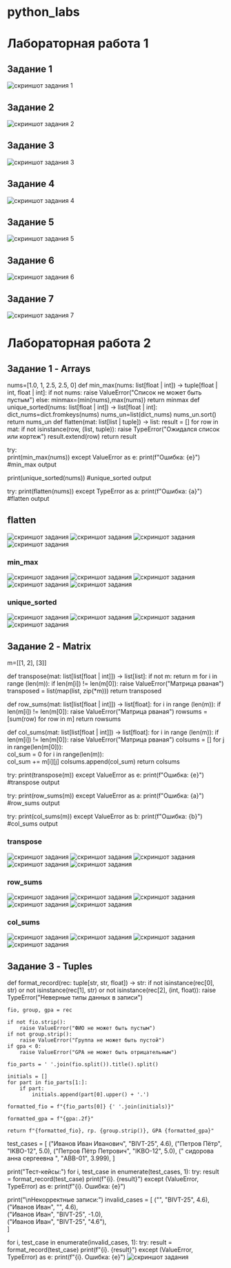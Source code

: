 # python_labs

# Лабораторная работа 1
## Задание 1
![скриншот задания 1](images/lab01/img01.png)
## Задание 2
![скриншот задания 2](images/lab01/img02.png)
## Задание 3
![скриншот задания 3](images/lab01/img03.png)
## Задание 4
![скриншот задания 4](images/lab01/img04.png)
## Задание 5
![скриншот задания 5](images/lab01/img05.png)
## Задание 6
![скриншот задания 6](images/lab01/img06.png)
## Задание 7
![скриншот задания 7](images/lab01/img07.png)
# Лабораторная работа 2
## Задание 1 - Arrays
nums=[1.0, 1, 2.5, 2.5, 0]
def min_max(nums: list[float | int]) -> tuple[float | int, float | int]:
    if not nums:
        raise ValueError("Список не может быть пустым")
    else:
        minmax=(min(nums),max(nums))
        return minmax
def unique_sorted(nums: list[float | int]) -> list[float | int]:
    dict_nums=dict.fromkeys(nums)
    nums_un=list(dict_nums)
    nums_un.sort()
    return nums_un
def flatten(mat: list[list | tuple]) -> list:
    result = []
    for row in mat:
        if not isinstance(row, (list, tuple)):
            raise TypeError("Ожидался список или кортеж")
        result.extend(row)
    return result 

try:      
    print(min_max(nums))
except ValueError as e:
    print(f"Ошибка: {e}") #min_max output

print(unique_sorted(nums)) #unique_sorted output

try:
    print(flatten(nums))
except TypeError as a:
    print(f"Ошибка: {a}") #flatten output
## flatten
![скриншот задания](\images\lab02\arrays\flatten\arrays_flatten1.png)
![скриншот задания](images\lab02\arrays\flatten\arrays_flatten2.png)
![скриншот задания](images\lab02\arrays\flatten\arrays_flatten3.png)
![скриншот задания](images\lab02\arrays\flatten\arrays_flatten4.png)
### min_max
![скриншот задания](images\lab02\arrays\min_max\arrays_min_max1.png)
![скриншот задания](images\lab02\arrays\min_max\arrays_min_max2.png)
![скриншот задания](images\lab02\arrays\min_max\arrays_min_max3.png)
![скриншот задания](images\lab02\arrays\min_max\arrays_min_max4.png)
![скриншот задания](images\lab02\arrays\min_max\arrays_min_max5.png)
### unique_sorted
![скриншот задания](images\lab02\arrays\unique_sorted\arrays_unique_sorted1.png)
![скриншот задания](images\lab02\arrays\unique_sorted\arrays_unique_sorted2.png)
![скриншот задания](images\lab02\arrays\unique_sorted\arrays_unique_sorted3.png)
![скриншот задания](images\lab02\arrays\unique_sorted\arrays_unique_sorted4.png)
## Задание 2 - Matrix
m=[[1, 2], [3]]

def transpose(mat: list[list[float | int]]) -> list[list]:
    if not m:
        return m
    for i in range (len(m)):
        if len(m[i]) != len(m[0]):
            raise ValueError("Матрица рваная")
    transposed = list(map(list, zip(*m)))
    return transposed


def row_sums(mat: list[list[float | int]]) -> list[float]:
    for i in range (len(m)):
        if len(m[i]) != len(m[0]):
            raise ValueError("Матрица рваная")
    rowsums = [sum(row) for row in m]
    return rowsums


def col_sums(mat: list[list[float | int]]) -> list[float]:
    for i in range (len(m)):
        if len(m[i]) != len(m[0]):
            raise ValueError("Матрица рваная")
    colsums = []
    for j in range(len(m[0])):  
        col_sum = 0
        for i in range(len(m)):  
            col_sum += m[i][j]
        colsums.append(col_sum)
    return colsums
            
try:
    print(transpose(m))
except ValueError as e:
    print(f"Ошибка: {e}") #transpose output

try:
    print(row_sums(m))
except ValueError as a:
    print(f"Ошибка: {a}") #row_sums output

try:
    print(col_sums(m))
except ValueError as b:
    print(f"Ошибка: {b}") #col_sums output
### transpose
![скриншот задания](\images\lab02\matrix\transpose\matrix_transpose1.png)
![скриншот задания](images\lab02\matrix\transpose\matrix_transpose2.png)
![скриншот задания](images\lab02\matrix\transpose\matrix_transpose3.png)
![скриншот задания](images\lab02\matrix\transpose\matrix_transpose4.png)
![скриншот задания](images\lab02\matrix\transpose\matrix_transpose5.png)
### row_sums
![скриншот задания](images\lab02\matrix\row_sums\matrix_row_sums1.png)
![скриншот задания](images\lab02\matrix\row_sums\matrix_row_sums2.png)
![скриншот задания](images\lab02\matrix\row_sums\matrix_row_sums3.png)
![скриншот задания](images\lab02\matrix\row_sums\matrix_row_sums4.png)
![скриншот задания](images\lab02\matrix\row_sums\matrix_row_sums5.png)
### col_sums
![скриншот задания](images\lab02\matrix\col_sums\matrix_col_sums1.png)
![скриншот задания](images\lab02\matrix\col_sums\matrix_col_sums2.png)
![скриншот задания](images\lab02\matrix\col_sums\matrix_col_sums3.png)
![скриншот задания](images\lab02\matrix\col_sums\matrix_col_sums4.png)
## Задание 3 - Tuples
def format_record(rec: tuple[str, str, float]) -> str:
    if not isinstance(rec[0], str) or not isinstance(rec[1], str) or not isinstance(rec[2], (int, float)):
        raise TypeError("Неверные типы данных в записи")
    
    fio, group, gpa = rec
    
    if not fio.strip():
        raise ValueError("ФИО не может быть пустым")
    if not group.strip():
        raise ValueError("Группа не может быть пустой")
    if gpa < 0:
        raise ValueError("GPA не может быть отрицательным")
    
    fio_parts = ' '.join(fio.split()).title().split()
    
    initials = []
    for part in fio_parts[1:]:  
        if part:  
            initials.append(part[0].upper() + '.')
    
    formatted_fio = f"{fio_parts[0]} {' '.join(initials)}"
    
    formatted_gpa = f"{gpa:.2f}"
    
    return f"{formatted_fio}, гр. {group.strip()}, GPA {formatted_gpa}"

test_cases = [
    ("Иванов Иван Иванович", "BIVT-25", 4.6),
    ("Петров Пётр", "IKBO-12", 5.0),
    ("Петров Пётр Петрович", "IKBO-12", 5.0),
    ("  сидорова  анна   сергеевна ", "ABB-01", 3.999),
]

print("Тест-кейсы:")
for i, test_case in enumerate(test_cases, 1):
    try:
        result = format_record(test_case)
        print(f"{i}. {result}")
    except (ValueError, TypeError) as e:
        print(f"{i}. Ошибка: {e}")

print("\nНекорректные записи:")
invalid_cases = [
    ("", "BIVT-25", 4.6),  
    ("Иванов Иван", "", 4.6),  
    ("Иванов Иван", "BIVT-25", -1.0),  
    ("Иванов Иван", "BIVT-25", "4.6"),  
]

for i, test_case in enumerate(invalid_cases, 1):
    try:
        result = format_record(test_case)
        print(f"{i}. {result}")
    except (ValueError, TypeError) as e:
        print(f"{i}. Ошибка: {e}")
![скриншот задания](images\lab02\tuples\tuples.png)
